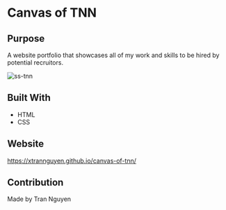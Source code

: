# Canvas of TNN

## Purpose
A website portfolio that showcases all of my work and skills to be hired by potential recruitors.

![ss-tnn](https://user-images.githubusercontent.com/78121078/110252005-5f20dd80-7f51-11eb-8921-c8ffb51b29fc.jpg)

## Built With
* HTML
* CSS

## Website
https://xtrannguyen.github.io/canvas-of-tnn/

## Contribution
Made by Tran Nguyen
